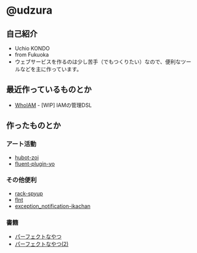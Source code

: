 # @udzura

## 自己紹介

* Uchio KONDO
* from Fukuoka
* ウェブサービスを作るのは少し苦手（でもつくりたい）なので、便利なツールなどを主に作っています。

## 最近作っているものとか

* [WhoIAM](https://github.com/udzura/whoiam) - [WIP] IAMの管理DSL

## 作ったものとか

### アート活動

* [hubot-zoi](https://github.com/udzura/hubot-zoi)
* [fluent-plugin-yo](https://github.com/udzura/fluent-plugin-yo)

### その他便利

* [rack-spyup](https://github.com/udzura/rack-spyup)
* [flnt](https://github.com/udzura/flnt)
* [exception_notification-ikachan](https://github.com/udzura/exception_notification-ikachan)

### 書籍

* [パーフェクトなやつ](http://gihyo.jp/book/2013/978-4-7741-5879-2)
* [パーフェクトなやつ(2)](http://gihyo.jp/book/2014/978-4-7741-6516-5)
